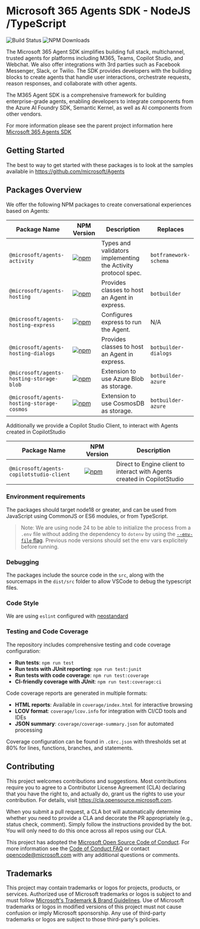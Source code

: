 # Microsoft 365 Agents SDK - NodeJS /TypeScript

![Build Status](https://github.com/microsoft/Agents-for-js/actions/workflows/ci.yml/badge.svg)
![NPM Downloads](https://img.shields.io/npm/dw/%40microsoft%2Fagents-activity)


The Microsoft 365 Agent SDK simplifies building full stack, multichannel, trusted agents for platforms including M365, Teams, Copilot Studio, and Webchat. We also offer integrations with 3rd parties such as Facebook Messenger, Slack, or Twilio. The SDK provides developers with the building blocks to create agents that handle user interactions, orchestrate requests, reason responses, and collaborate with other agents.

The M365 Agent SDK is a comprehensive framework for building enterprise-grade agents, enabling developers to integrate components from the Azure AI Foundry SDK, Semantic Kernel, as well as AI components from other vendors.

For more information please see the parent project information here [Microsoft 365 Agents SDK](https://aka.ms/agents)

## Getting Started

The best to way to get started with these packages is to look at the samples available in https://github.com/microsoft/Agents

## Packages Overview

We offer the following NPM packages to create conversational experiences based on Agents:

| Package Name | NPM Version | Description | Replaces|
|--------------|-------------|-------------|---------|
| `@microsoft/agents-activity` | [![npm](https://img.shields.io/npm/v/@microsoft/agents-activity)](https://www.npmjs.com/package/@microsoft/agents-activity) | Types and validators implementing the Activity protocol spec. | `botframework-schema` |
| `@microsoft/agents-hosting` | [![npm](https://img.shields.io/npm/v/@microsoft/agents-hosting)](https://www.npmjs.com/package/@microsoft/agents-hosting) | Provides classes to host an Agent in express.  | `botbuilder` |
| `@microsoft/agents-hosting-express` | [![npm](https://img.shields.io/npm/v/@microsoft/agents-hosting-express)](https://www.npmjs.com/package/@microsoft/agents-hosting-express) | Configures express to run the Agent.  | N/A |
| `@microsoft/agents-hosting-dialogs` | [![npm](https://img.shields.io/npm/v/@microsoft/agents-hosting-dialogs)](https://www.npmjs.com/package/@microsoft/agents-hosting-dialogs) | Provides classes to host an Agent in express.  | `botbuilder-dialogs` |
| `@microsoft/agents-hosting-storage-blob` | [![npm](https://img.shields.io/npm/v/@microsoft/agents-hosting-storage-blob)](https://www.npmjs.com/package/@microsoft/agents-hosting-storage-blob) | Extension to use Azure Blob as storage.  | `botbuilder-azure` |
| `@microsoft/agents-hosting-storage-cosmos` | [![npm](https://img.shields.io/npm/v/@microsoft/agents-hosting-storage-cosmos)](https://www.npmjs.com/package/@microsoft/agents-hosting-storage-cosmos) | Extension to use CosmosDB as storage.  | `botbuilder-azure` |


Additionally we provide a Copilot Studio Client, to interact with Agents created in CopilotStudio

| Package Name | NPM Version | Description |
|--------------|-------------|-------------|
| `@microsoft/agents-copilotstudio-client` | [![npm](https://img.shields.io/npm/v/@microsoft/agents-copilotstudio-client)](https://www.npmjs.com/package/@microsoft/agents-copilotstudio-client) | Direct to Engine client to interact with Agents created in CopilotStudio

### Environment requirements

The packages should target node18 or greater, and can be used from JavaScript using CommonJS or ES6 modules, or from TypeScript.

> Note: We are using node 24 to be able to initialize the process from a `.env` file without adding the dependency to `dotenv` by using the [`--env-file` flag](https://nodejs.org/en/learn/command-line/how-to-read-environment-variables-from-nodejs). Previous node versions should set the env vars explicitely before running.

### Debugging

The packages include the source code in the `src`, along with the sourcemaps in the `dist/src` folder to allow VSCode to debug the typescript files.

### Code Style

We are using `eslint` configured with [neostandard](https://github.com/neostandard/neostandard)

### Testing and Code Coverage

The repository includes comprehensive testing and code coverage configuration:

- **Run tests**: `npm run test`
- **Run tests with JUnit reporting**: `npm run test:junit`
- **Run tests with code coverage**: `npm run test:coverage`
- **CI-friendly coverage with JUnit**: `npm run test:coverage:ci`

Code coverage reports are generated in multiple formats:
- **HTML reports**: Available in `coverage/index.html` for interactive browsing
- **LCOV format**: `coverage/lcov.info` for integration with CI/CD tools and IDEs
- **JSON summary**: `coverage/coverage-summary.json` for automated processing

Coverage configuration can be found in `.c8rc.json` with thresholds set at 80% for lines, functions, branches, and statements.

## Contributing

This project welcomes contributions and suggestions.  Most contributions require you to agree to a
Contributor License Agreement (CLA) declaring that you have the right to, and actually do, grant us
the rights to use your contribution. For details, visit https://cla.opensource.microsoft.com.

When you submit a pull request, a CLA bot will automatically determine whether you need to provide
a CLA and decorate the PR appropriately (e.g., status check, comment). Simply follow the instructions
provided by the bot. You will only need to do this once across all repos using our CLA.

This project has adopted the [Microsoft Open Source Code of Conduct](https://opensource.microsoft.com/codeofconduct/).
For more information see the [Code of Conduct FAQ](https://opensource.microsoft.com/codeofconduct/faq/) or
contact [opencode@microsoft.com](mailto:opencode@microsoft.com) with any additional questions or comments.

## Trademarks

This project may contain trademarks or logos for projects, products, or services. Authorized use of Microsoft 
trademarks or logos is subject to and must follow 
[Microsoft's Trademark & Brand Guidelines](https://www.microsoft.com/en-us/legal/intellectualproperty/trademarks/usage/general).
Use of Microsoft trademarks or logos in modified versions of this project must not cause confusion or imply Microsoft sponsorship.
Any use of third-party trademarks or logos are subject to those third-party's policies.
